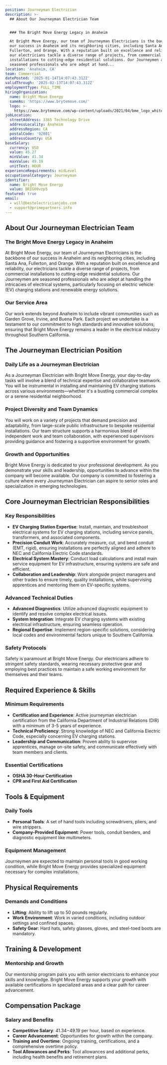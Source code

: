 ```yaml
---
position: Journeyman Electrician
description: >-
  ## About Our Journeyman Electrician Team


  ### The Bright Move Energy Legacy in Anaheim

  At Bright Move Energy, our team of Journeyman Electricians is the backbone of
  our success in Anaheim and its neighboring cities, including Santa Ana,
  Fullerton, and Orange. With a reputation built on excellence and reliability,
  our electricians tackle a diverse range of projects, from commercial
  installations to cutting-edge residential solutions. Our Journeymen are
  seasoned professionals who are adept at hand...
location: 'Anaheim, CA'
team: Commercial
datePosted: '2025-01-14T14:07:43.312Z'
validThrough: '2025-02-13T14:07:43.312Z'
employmentType: FULL_TIME
hiringOrganization:
  name: Bright Move Energy
  sameAs: 'https://www.brytemove.com/'
  logo: >-
    https://www.brytemove.com/wp-content/uploads/2021/04/bme_logo_white-light_backgroun-2.png
jobLocation:
  streetAddress: 3365 Technology Drive
  addressLocality: Anaheim
  addressRegion: CA
  postalCode: '92801'
  addressCountry: USA
baseSalary:
  currency: USD
  value: 45.27
  minValue: 41.34
  maxValue: 49.19
  unitText: HOUR
experienceRequirements: midLevel
occupationalCategory: Journeyman
identifier:
  name: Bright Move Energy
  value: BRIG00vzp5
featured: true
email:
  - will@bestelectricianjobs.com
  - support@primepartners.info
---
```




## About Our Journeyman Electrician Team

### The Bright Move Energy Legacy in Anaheim
At Bright Move Energy, our team of Journeyman Electricians is the backbone of our success in Anaheim and its neighboring cities, including Santa Ana, Fullerton, and Orange. With a reputation built on excellence and reliability, our electricians tackle a diverse range of projects, from commercial installations to cutting-edge residential solutions. Our Journeymen are seasoned professionals who are adept at handling the intricacies of electrical systems, particularly focusing on electric vehicle (EV) charging stations and renewable energy solutions.

### Our Service Area
Our work extends beyond Anaheim to include vibrant communities such as Garden Grove, Irvine, and Buena Park. Each project we undertake is a testament to our commitment to high standards and innovative solutions, ensuring that Bright Move Energy remains a leader in the electrical industry throughout Southern California.

## The Journeyman Electrician Position

### Daily Life as a Journeyman Electrician
As a Journeyman Electrician with Bright Move Energy, your day-to-day tasks will involve a blend of technical expertise and collaborative teamwork. You will be instrumental in installing and maintaining EV charging stations across various environments—whether it's a bustling commercial complex or a serene residential neighborhood.

### Project Diversity and Team Dynamics
You will work on a variety of projects that demand precision and adaptability, from large-scale public infrastructure to bespoke residential installations. Our team structure supports a harmonious blend of independent work and team collaboration, with experienced supervisors providing guidance and fostering a supportive environment for growth.

### Growth and Opportunities
Bright Move Energy is dedicated to your professional development. As you demonstrate your skills and leadership, opportunities to advance within the company will become available. Our company is committed to fostering a culture where every Journeyman Electrician can aspire to senior roles and specialization in emerging technologies.

## Core Journeyman Electrician Responsibilities

### Key Responsibilities
- **EV Charging Station Expertise**: Install, maintain, and troubleshoot electrical systems for EV charging stations, including service panels, transformers, and associated components.
- **Precision Conduit Work**: Accurately measure, cut, and bend conduit (EMT, rigid), ensuring installations are perfectly aligned and adhere to NEC and California Electric Code standards.
- **Electrical System Mastery**: Conduct load calculations and install main service equipment for EV infrastructure, ensuring systems are safe and efficient.
- **Collaboration and Leadership**: Work alongside project managers and other trades to ensure timely, quality installations, while supervising apprentices and mentoring them on EV-specific systems.

### Advanced Technical Duties
- **Advanced Diagnostics**: Utilize advanced diagnostic equipment to identify and resolve complex electrical issues.
- **System Integration**: Integrate EV charging systems with existing electrical infrastructure, ensuring seamless operation.
- **Regional Expertise**: Implement region-specific solutions, considering local codes and environmental factors unique to Southern California.

### Safety Protocols
Safety is paramount at Bright Move Energy. Our electricians adhere to stringent safety standards, wearing necessary protective gear and employing best practices to maintain a safe working environment for themselves and their teams.

## Required Experience & Skills

### Minimum Requirements
- **Certification and Experience**: Active journeyman electrician certification from the California Department of Industrial Relations (DIR) with a minimum of 3-5 years of experience.
- **Technical Proficiency**: Strong knowledge of NEC and California Electric Code, especially concerning EV charging stations.
- **Leadership and Communication**: Proven ability to supervise apprentices, manage on-site safety, and communicate effectively with team members and clients.

### Essential Certifications
- **OSHA 30-Hour Certification**
- **CPR and First Aid Certification**

## Tools & Equipment

### Daily Tools
- **Personal Tools**: A set of hand tools including screwdrivers, pliers, and wire strippers.
- **Company-Provided Equipment**: Power tools, conduit benders, and diagnostic equipment like multimeters.

### Equipment Management
Journeymen are expected to maintain personal tools in good working condition, while Bright Move Energy provides specialized equipment necessary for complex installations.

## Physical Requirements

### Demands and Conditions
- **Lifting**: Ability to lift up to 50 pounds regularly.
- **Work Environment**: Work in varied conditions, including outdoor settings and confined spaces.
- **Safety Gear**: Hard hats, safety glasses, gloves, and steel-toed boots are mandatory.

## Training & Development

### Mentorship and Growth
Our mentorship program pairs you with senior electricians to enhance your skills and knowledge. Bright Move Energy supports your growth with available certifications in specialized areas and a clear path for career advancement.

## Compensation Package

### Salary and Benefits
- **Competitive Salary**: $41.34-$49.19 per hour, based on experience.
- **Career Advancement**: Opportunities for growth within the company.
- **Training and Overtime**: Ongoing training, certifications, and a comprehensive overtime policy.
- **Tool Allowances and Perks**: Tool allowances and additional perks, including health benefits and retirement plans.